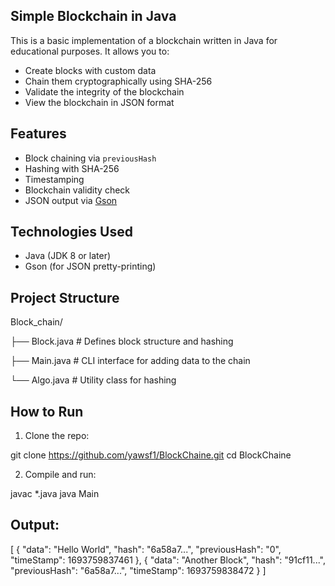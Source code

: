 ##  Simple Blockchain in Java

This is a basic implementation of a blockchain written in Java for educational purposes. It allows you to:

- Create blocks with custom data
- Chain them cryptographically using SHA-256
- Validate the integrity of the blockchain
- View the blockchain in JSON format


## Features

- Block chaining via `previousHash`
- Hashing with SHA-256
- Timestamping
- Blockchain validity check
- JSON output via [Gson](https://github.com/google/gson)


## Technologies Used

- Java (JDK 8 or later)
- Gson (for JSON pretty-printing)


##  Project Structure
Block_chain/

├── Block.java # Defines block structure and hashing

├── Main.java # CLI interface for adding data to the chain

└── Algo.java # Utility class for hashing


## How to Run

1. Clone the repo:

  git clone https://github.com/yawsf1/BlockChaine.git
  cd BlockChaine

2. Compile and run:

  javac *.java
  java Main

## Output:
[
 {
    "data": "Hello World",
    "hash": "6a58a7...",
    "previousHash": "0",
    "timeStamp": 1693759837461
  },
  {
    "data": "Another Block",
    "hash": "91cf11...",
    "previousHash": "6a58a7...",
    "timeStamp": 1693759838472
  }
]
